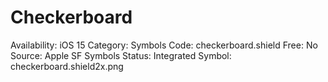 # Checkerboard

Availability: iOS 15
Category: Symbols
Code: checkerboard.shield
Free: No
Source: Apple SF Symbols
Status: Integrated
Symbol: checkerboard.shield2x.png